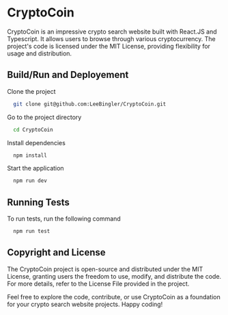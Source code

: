
# CryptoCoin

CryptoCoin is an impressive crypto search website built with React.JS and Typescript. It allows users to browse through various cryptocurrency. The project's code is licensed under the MIT License, providing flexibility for usage and distribution.
## Build/Run and Deployement

Clone the project

```bash
  git clone git@github.com:LeeBingler/CryptoCoin.git
```

Go to the project directory

```bash
  cd CryptoCoin
```

Install dependencies

```bash
  npm install
```

Start the application

```bash
  npm run dev
```


## Running Tests

To run tests, run the following command

```bash
  npm run test
```


## Copyright and License

The CryptoCoin project is open-source and distributed under the MIT License, granting users the freedom to use, modify, and distribute the code. For more details, refer to the License File provided in the project.

Feel free to explore the code, contribute, or use CryptoCoin as a foundation for your crypto search website projects. Happy coding!